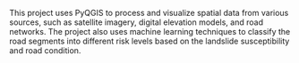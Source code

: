 This project uses PyQGIS to process and visualize spatial data from various sources, such as satellite imagery, digital elevation models, and road networks. The project also uses machine learning techniques to classify the road segments into different risk levels based on the landslide susceptibility and road condition.
